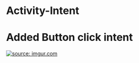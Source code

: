 # Activity-Intent
<h1>Added Button click intent </h1>
<a href="https://imgur.com/j8m5NET"><img src="https://i.imgur.com/j8m5NET.gif" title="source: imgur.com" /></a>
  
